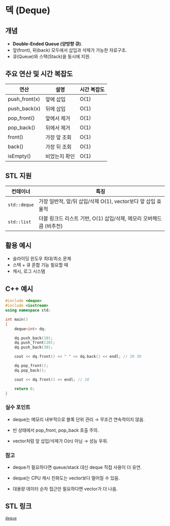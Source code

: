 # 덱 (Deque)

## 개념
- **Double-Ended Queue (양방향 큐)**.
- 앞(front), 뒤(back) 모두에서 삽입과 삭제가 가능한 자료구조.
- 큐(Queue)와 스택(Stack)을 동시에 지원.

## 주요 연산 및 시간 복잡도
| 연산          | 설명               | 시간 복잡도 |
|-------------|------------------|------------|
| push_front(x) | 앞에 삽입           | O(1)       |
| push_back(x)  | 뒤에 삽입           | O(1)       |
| pop_front()   | 앞에서 제거          | O(1)       |
| pop_back()    | 뒤에서 제거          | O(1)       |
| front()       | 가장 앞 조회         | O(1)       |
| back()        | 가장 뒤 조회         | O(1)       |
| isEmpty()     | 비었는지 확인        | O(1)       |

## STL 지원
| 컨테이너      | 특징                                   |
|--------------|--------------------------------------|
| `std::deque`  | 가장 일반적, 앞/뒤 삽입/삭제 O(1), vector보다 앞 삽입 효율적 |
| `std::list`   | 더블 링크드 리스트 기반, O(1) 삽입/삭제, 메모리 오버헤드 큼 (비추천) |

## 활용 예시
- 슬라이딩 윈도우 최대/최소 문제
- 스택 + 큐 혼합 기능 필요할 때
- 캐시, 로그 시스템

## C++ 예시
```cpp
#include <deque>
#include <iostream>
using namespace std;

int main()
{
    deque<int> dq;

    dq.push_back(10);
    dq.push_front(20);
    dq.push_back(30);

    cout << dq.front() << " " << dq.back() << endl; // 20 30

    dq.pop_front();
    dq.pop_back();

    cout << dq.front() << endl; // 10

    return 0;
}
```
### 실수 포인트
- deque는 메모리 내부적으로 블록 단위 관리 → 무조건 연속적이지 않음.

- 빈 상태에서 pop_front, pop_back 호출 주의.

- vector처럼 앞 삽입/삭제가 O(n) 아님 → 성능 우위.

### 참고
- deque가 필요하다면 queue/stack 대신 deque 직접 사용이 더 유연.

- deque는 CPU 캐시 친화도는 vector보다 떨어질 수 있음.

- 대용량 데이터 순차 접근만 필요하다면 vector가 더 나음.

## STL 링크
[`deque`](./deque.md)
